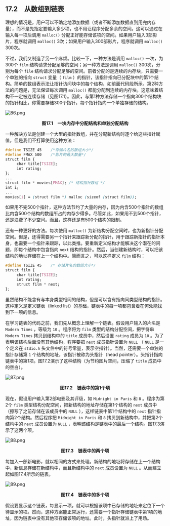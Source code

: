 ## 17.2　从数组到链表

理想的情况是，用户可以不确定地添加数据（或者不断添加数据直到用完内存量），而不是先指定要输入多少项，也不用让程序分配多余的空间。这可以通过在输入每一项后调用 `malloc()` 分配正好能存储该项的空间。如果用户输入3部影片，程序就调用 `malloc()` 3次；如果用户输入300部影片，程序就调用 `malloc()` 300次。

不过，我们又制造了另一个麻烦。比较一下，一种方法是调用 `malloc()` 一次，为300个 `film` 结构请求分配足够的空间；另一种方法是调用 `malloc()` 300次，分别为每个 `file` 结构请求分配足够的空间。前者分配的是连续的内存块，只需要一个单独的指向 `struct` 变量（ `film` ）的指针，该指针指向已分配块中的第1个结构。简单的数组表示法让指针访问块中的每个结构，如前面代码段所示。第2种方法的问题是，无法保证每次调用 `malloc()` 都能分配到连续的内存块。这意味着结构不一定被连续存储（见图17.1）。因此，与第1种方法存储一个指向300个结构块的指针相比，你需要存储300个指针，每个指针指向一个单独存储的结构。

![86.png](./images/86.png)
<center class="my_markdown"><b class="my_markdown">图17.1　一块内存中分配结构和单独分配结构</b></center>

一种解决方法是创建一个大型的指针数组，并在分配新结构时逐个给这些指针赋值，但是我们不打算使用这种方法：

```css
#define TSIZE 45    /*存储片名的数组大小*/
#define FMAX 500    /*影片的最大数量*/
struct film {
     char title[TSIZE];
     int rating;
};
...
struct film * movies[FMAX]; /* 结构指针数组 */
int i;
...
movies[i] = (struct film *) malloc (sizeof (struct film));
```

如果用不完500个指针，这种方法节约了大量的内存，因为内含500个指针的数组比内含500个结构的数组所占的内存少得多。尽管如此，如果用不到500个指针，还是浪费了不少空间。而且，这样还是有500个结构的限制。

还有一种更好的方法。每次使用 `malloc()` 为新结构分配空间时，也为新指针分配空间。但是，还得需要另一个指针来跟踪新分配的指针，用于跟踪新指针的指针本身，也需要一个指针来跟踪，以此类推。要重新定义结构才能解决这个潜在的问题，即每个结构中包含指向 `next` 结构的指针。然后，当创建新结构时，可以把该结构的地址存储在上一个结构中。简而言之，可以这样定义 `film` 结构：

```css
#define TSIZE 45    /* 存储片名的数组大小*/
struct film {
     char title[TSIZE];
     int rating;
     struct film * next;
};
```

虽然结构不能含有与本身类型相同的结构，但是可以含有指向同类型结构的指针。这种定义是定义链表（linked list）的基础，链表中的每一项都包含着在何处能找到下一项的信息。

在学习链表的代码之前，我们先从概念上理解一个链表。假设用户输入的片名是 `Modern Times` ，等级为 `10` 。程序将为 `film` 类型的结构分配空间，把字符串 `Modern Times` 拷贝到结构中的 `title` 成员中，然后设置 `rating` 成员为 `10` 。为了表明该结构后面没有其他结构，程序要把 `next` 成员指针设置为 `NULL` （ `NULL` 是一个定义在 `stdio.h` 头文件中的符号常量，表示空指针）。当然，还需要一个单独的指针存储第 `1` 个结构的地址，该指针被称为头指针（head pointer）。头指针指向链表中的第1项。图17.2演示了这种结构（为节约图片空间，压缩了 `title` 成员中的空白）。

![87.png](./images/87.png)
<center class="my_markdown"><b class="my_markdown">图17.2　链表中的第1个项</b></center>

现在，假设用户输入第2部电影及其评级，如 `Midnight in Paris` 和 `8` 。程序为第2个 `film` 类型结构分配空间，把新结构的地址存储在第1个结构的 `next` 成员中（擦写了之前存储在该成员中的 `NULL` ），这样链表中第1个结构中的 `next` 指针指向第2个结构。然后程序把 `Midnight in Paris` 和 `8` 拷贝到新结构中，并把第2个结构中的 `next` 成员设置为 `NULL` ，表明该结构是链表中的最后一个结构。图17.3演示了这两个项。

![88.png](./images/88.png)
<center class="my_markdown"><b class="my_markdown">图17.3　链表中的两个项</b></center>

每加入一部新电影，就以相同的方式来处理。新结构的地址将存储在上一个结构中，新信息存储在新结构中，而且新结构中的 `next` 成员设置为 `NULL` 。从而建立起如图17.4所示的链表。

![89.png](./images/89.png)
<center class="my_markdown"><b class="my_markdown">图17.4　链表中的多个项</b></center>

假设要显示这个链表，每显示一项，就可以根据该项中已存储的地址来定位下一个待显示的项。然而，这种方案能正常运行，还需要一个指针存储链表中第1项的地址，因为链表中没有其他项存储该项的地址。此时，头指针就派上了用场。

